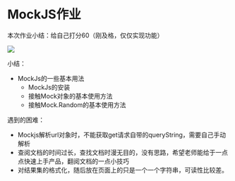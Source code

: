 # MockJS作业

本次作业小结：给自己打分60（刚及格，仅仅实现功能）

![](https://github.com/therealyyc/Imooc_daqianduan/edit/master/chapter2/GIF.gif)

小结：

+ MockJs的一些基本用法
  + MockJs的安装
  + 接触Mock对象的基本使用方法
  + 接触Mock.Random的基本使用方法

遇到的困难：

+ Mockjs解析url对象时，不能获取get请求自带的queryString，需要自己手动解析
+ 查阅文档的时间过长，查找文档时漫无目的，没有思路，希望老师能给于一点点快速上手产品，翻阅文档的一点小技巧
+ 对结果集的格式化，随后放在页面上的只是一个一个字符串，可读性比较差。
